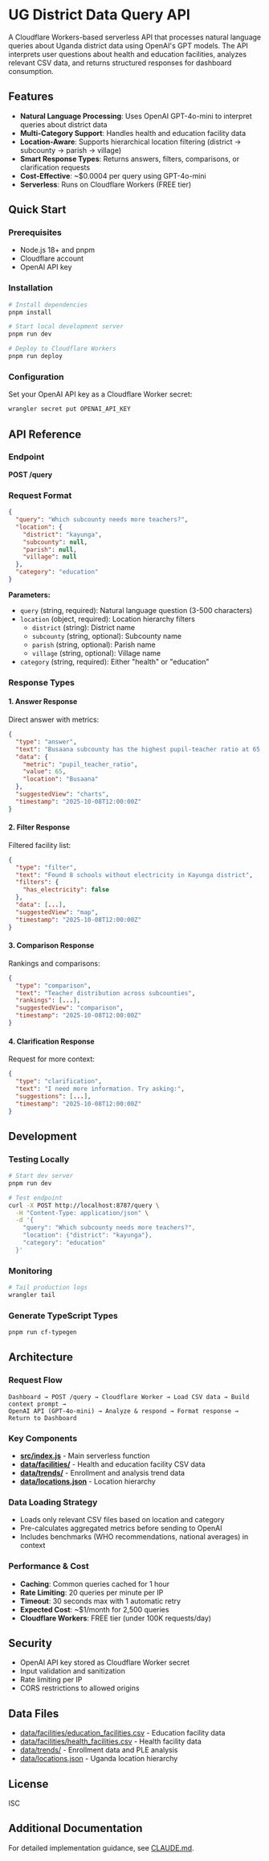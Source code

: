 # UG District Data Query API

A Cloudflare Workers-based serverless API that processes natural language queries about Uganda district data using OpenAI's GPT models. The API interprets user questions about health and education facilities, analyzes relevant CSV data, and returns structured responses for dashboard consumption.

## Features

- **Natural Language Processing**: Uses OpenAI GPT-4o-mini to interpret queries about district data
- **Multi-Category Support**: Handles health and education facility data
- **Location-Aware**: Supports hierarchical location filtering (district → subcounty → parish → village)
- **Smart Response Types**: Returns answers, filters, comparisons, or clarification requests
- **Cost-Effective**: ~$0.0004 per query using GPT-4o-mini
- **Serverless**: Runs on Cloudflare Workers (FREE tier)

## Quick Start

### Prerequisites

- Node.js 18+ and pnpm
- Cloudflare account
- OpenAI API key

### Installation

```bash
# Install dependencies
pnpm install

# Start local development server
pnpm run dev

# Deploy to Cloudflare Workers
pnpm run deploy
```

### Configuration

Set your OpenAI API key as a Cloudflare Worker secret:

```bash
wrangler secret put OPENAI_API_KEY
```

## API Reference

### Endpoint

**POST /query**

### Request Format

```json
{
  "query": "Which subcounty needs more teachers?",
  "location": {
    "district": "kayunga",
    "subcounty": null,
    "parish": null,
    "village": null
  },
  "category": "education"
}
```

**Parameters:**
- `query` (string, required): Natural language question (3-500 characters)
- `location` (object, required): Location hierarchy filters
  - `district` (string): District name
  - `subcounty` (string, optional): Subcounty name
  - `parish` (string, optional): Parish name
  - `village` (string, optional): Village name
- `category` (string, required): Either "health" or "education"

### Response Types

#### 1. Answer Response
Direct answer with metrics:
```json
{
  "type": "answer",
  "text": "Busaana subcounty has the highest pupil-teacher ratio at 65:1",
  "data": {
    "metric": "pupil_teacher_ratio",
    "value": 65,
    "location": "Busaana"
  },
  "suggestedView": "charts",
  "timestamp": "2025-10-08T12:00:00Z"
}
```

#### 2. Filter Response
Filtered facility list:
```json
{
  "type": "filter",
  "text": "Found 8 schools without electricity in Kayunga district",
  "filters": {
    "has_electricity": false
  },
  "data": [...],
  "suggestedView": "map",
  "timestamp": "2025-10-08T12:00:00Z"
}
```

#### 3. Comparison Response
Rankings and comparisons:
```json
{
  "type": "comparison",
  "text": "Teacher distribution across subcounties",
  "rankings": [...],
  "suggestedView": "comparison",
  "timestamp": "2025-10-08T12:00:00Z"
}
```

#### 4. Clarification Response
Request for more context:
```json
{
  "type": "clarification",
  "text": "I need more information. Try asking:",
  "suggestions": [...],
  "timestamp": "2025-10-08T12:00:00Z"
}
```

## Development

### Testing Locally

```bash
# Start dev server
pnpm run dev

# Test endpoint
curl -X POST http://localhost:8787/query \
  -H "Content-Type: application/json" \
  -d '{
    "query": "Which subcounty needs more teachers?",
    "location": {"district": "kayunga"},
    "category": "education"
  }'
```

### Monitoring

```bash
# Tail production logs
wrangler tail
```

### Generate TypeScript Types

```bash
pnpm run cf-typegen
```

## Architecture

### Request Flow
```
Dashboard → POST /query → Cloudflare Worker → Load CSV data → Build context prompt →
OpenAI API (GPT-4o-mini) → Analyze & respond → Format response → Return to Dashboard
```

### Key Components

- **[src/index.js](src/index.js)** - Main serverless function
- **[data/facilities/](data/facilities/)** - Health and education facility CSV data
- **[data/trends/](data/trends/)** - Enrollment and analysis trend data
- **[data/locations.json](data/locations.json)** - Location hierarchy

### Data Loading Strategy

- Loads only relevant CSV files based on location and category
- Pre-calculates aggregated metrics before sending to OpenAI
- Includes benchmarks (WHO recommendations, national averages) in context

### Performance & Cost

- **Caching**: Common queries cached for 1 hour
- **Rate Limiting**: 20 queries per minute per IP
- **Timeout**: 30 seconds max with 1 automatic retry
- **Expected Cost**: ~$1/month for 2,500 queries
- **Cloudflare Workers**: FREE tier (under 100K requests/day)

## Security

- OpenAI API key stored as Cloudflare Worker secret
- Input validation and sanitization
- Rate limiting per IP
- CORS restrictions to allowed origins

## Data Files

- [data/facilities/education_facilities.csv](data/facilities/education_facilities.csv) - Education facility data
- [data/facilities/health_facilities.csv](data/facilities/health_facilities.csv) - Health facility data
- [data/trends/](data/trends/) - Enrollment data and PLE analysis
- [data/locations.json](data/locations.json) - Uganda location hierarchy

## License

ISC

## Additional Documentation

For detailed implementation guidance, see [CLAUDE.md](CLAUDE.md).
